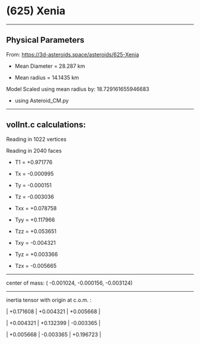 # (625) Xenia

---
Physical Parameters
---

From: https://3d-asteroids.space/asteroids/625-Xenia

- Mean Diameter = 28.287 km

- Mean radius = 14.1435 km

Model Scaled using mean radius by: 18.729161655946683 

 - using Asteroid_CM.py

---
volInt.c calculations:
---


Reading in 1022 vertices

Reading in 2040 faces

- T1 =              +0.971776

- Tx =              -0.000995
- Ty =              -0.000151
- Tz =              -0.003036

- Txx =             +0.078758
- Tyy =             +0.117966
- Tzz =             +0.053651

- Txy =             -0.004321
- Tyz =             +0.003366
- Tzx =             -0.005665

---

center of mass:  (   -0.001024,   -0.000156,   -0.003124)

---

inertia tensor with origin at c.o.m. :

|  +0.171608    |    +0.004321   |     +0.005668  |

|  +0.004321    |    +0.132399   |     -0.003365  |

|  +0.005668    |    -0.003365   |     +0.196723  |